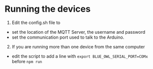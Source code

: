 # Running the devices

1. Edit the config.sh file to 
  - set the location of the MQTT Server, the username and password
  - set the communication port used to talk to the Arduino.

2. If you are running more than one device from the same computer
  - edit the script to add a line with `export BLUE_OWL_SERIAL_PORT=COMx` before `npm run`